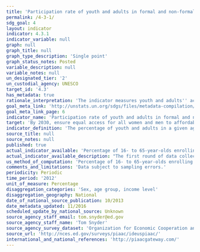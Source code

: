 ```yaml
---
title: 'Participation rate of youth and adults in formal and non-formal education and training in the last 12 months, by sex'
permalink: /4-3-1/
sdg_goal: 4
layout: indicator
indicator: 4.3.1
indicator_variable: null
graph: null
graph_title: null
graph_type_description: 'Single point'
graph_status_notes: Posted
variable_description: null
variable_notes: null
un_designated_tier: '2'
un_custodial_agency: UNESCO
target_id: '4.3'
has_metadata: true
rationale_interpretation: 'The indicator measures youth and adults'' access to education and training for a recent time period.'
goal_meta_link: 'http://unstats.un.org/sdgs/files/metadata-compilation/Metadata-Goal-4.pdf'
goal_meta_link_page: 6
indicator_name: 'Participation rate of youth and adults in formal and non-formal education and training in the last 12 months, by sex'
target: 'By 2030, ensure equal access for all women and men to affordable and quality technical, vocational and tertiary education, including university.'
indicator_definition: 'The percentage of youth and adults in a given age range (e.g. 15-24 years, 25-64 years etc.) participating in formal or non-formal education or training in a given time period (e.g. last 12 months). Ideally, the indicator should be disaggregated by types of programme such as TVET, tertiary education, adult education and other relevant types and cover both formal and non-formal programmes.'
source_title: null
source_notes: null
published: true
actual_indicator_available: 'Percentage of 16- to 65-year-olds enrolling in formal or nonformal programs during the past year, by sex, age group, and high/low income quartile'
actual_indicator_available_description: "The first round of data collection in the United States (officially known as the U.S. PIAAC Main Study) was conducted from August 2011 through April 2012 with a nationally representative household sample of 5,000 adults between the ages of 16 and 65.\ni4_3_1formal_total\t          Percentage participating in formal education, total i4_3_1formal_male\t          Percentage participating in formal education, males i4_3_1formal_female\t          Percentage participating in formal education, females i4_3_1formal_24\t              Percentage participating in formal education, less than age 25 i4_3_1formal_34\t              Percentage participating in formal education, 25 to 34 i4_3_1formal_44               Percentage participating in formal education, 35 to 44 i4_3_1formal_54               Percentage participating in formal education, 45 to 54 i4_3_1formal_65\t              Percentage participating in formal education, 55 to 65 i4_3_1formal_lowquartile\t  Percentage participating in formal education, lowest income quartile i4_3_1formal_midquartiles     Percentage participating in formal education, middle two income quartiles i4_3_1formal_highquartile\t  Percentage participating in formal education, high income quartile i4_3_1nonformal_total\t      Percentage participating in nonformal education, total i4_3_1nonformal_male\t      Percentage participating in nonformal education, males i4_3_1nonformal_female\t      Percentage participating in nonformal education, females i4_3_1nonformal_24\t          Percentage participating in nonformal education, less than age 25 i4_3_1nonformal_34\t          Percentage participating in nonformal education, 25 to 34 i4_3_1nonformal_44\t          Percentage participating in nonformal education, 35 to 44 i4_3_1nonformal_54\t          Percentage participating in nonformal education, 45 to 54 i4_3_1nonformal_65\t          Percentage participating in nonformal education, 55 to 65 i4_3_1nonformal_lowquartile\t  Percentage participating in nonformal education, lowest income quartile i4_3_1nonformal_midquartiles  Percentage participating in nonformal education, middle two income quartiles i4_3_1nonformal_highquartile Percentage participating in nonformal education, high income quartile"
us_method_of_computation: 'Percentage of 16- to 65-year-olds enrolling in formal or nonformal programs during the past year based on data collected through PIAAC. Data are based on weighted percentage of respondents in the survey. Standard errors available upon request.'
comments_and_limitations: 'Data subject to sampling errors.'
periodicity: Periodic
time_period: '2012'
unit_of_measure: Percentage
disaggregation_categories: 'Sex, age group, income level'
disaggregation_geography: National
date_of_national_source_publication: 10/2013
date_metadata_updated: 11/2016
scheduled_update_by_national_source: Unknown
source_agency_staff_email: tom.snyder@ed.gov
source_agency_staff_name: 'Tom Snyder'
source_agency_survey_dataset: 'Organization for Economic Cooperation and Development (OECD), Program for the International Assessment of Adult Competencies (PIAAC), 2012'
source_url: 'http://nces.ed.gov/surveys/piaac/ideuspiaac/'
international_and_national_references: 'http://piaacgateway.com/'
---
```

